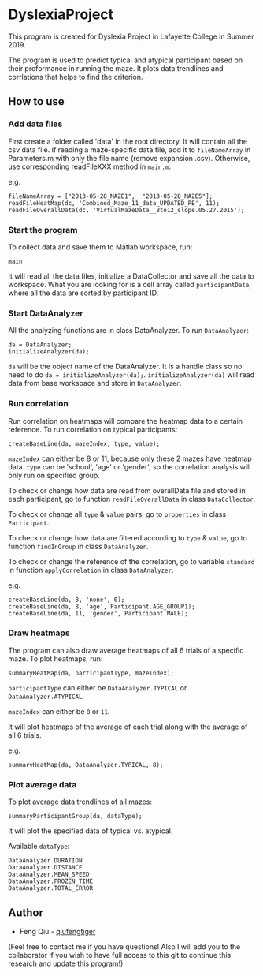 # DyslexiaProject
This program is created for Dyslexia Project in Lafayette College in Summer 2019.

The program is used to predict typical and atypical participant based on their proformance in running the maze. It plots data trendlines and corrlations that helps to find the criterion.

## How to use
### Add data files
First create a folder called 'data' in the root directory. It will contain all the csv data file. 
If reading a maze-specific data file, add it to `fileNameArray` in Parameters.m with only the file name (remove expansion .csv). Otherwise, use corresponding readFileXXX method in `main.m`. 

e.g.
```
fileNameArray = ["2013-05-28_MAZE1",  "2013-05-28_MAZE5"];
readFileHeatMap(dc, 'Combined_Maze_11_data_UPDATED_PE', 11);
readFileOverallData(dc, 'VirtualMazeData__8to12_slope.05.27.2015');
```

### Start the program
To collect data and save them to Matlab workspace, run:
```
main
```` 
It will read all the data files, initialize a DataCollector and save all the data to workspace. 
What you are looking for is a cell array called `participantData`, where all the data are sorted by participant ID. 

### Start DataAnalyzer
All the analyzing functions are in class DataAnalyzer. To run `DataAnalyzer`:
```
da = DataAnalyzer;
initializeAnalyzer(da);
```
`da` will be the object name of the DataAnalyzer. It is a handle class so no need to do `da = initializeAnalyzer(da);`. 
`initializeAnalyzer(da)` will read data from base workspace and store in `DataAnalyzer`.

### Run correlation
Run correlation on heatmaps will compare the heatmap data to a certain reference. To run correlation on typical participants:
```
createBaseLine(da, mazeIndex, type, value);
```
`mazeIndex` can either be 8 or 11, because only these 2 mazes have heatmap data. `type` can be 'school', 'age' or 'gender', so the correlation analysis will only run on specified group.

To check or change how data are read from overallData file and stored in each participant, 
go to function `readFileOverallData` in class `DataCollector`.

To check or change all `type` & `value` pairs, go to `properties` in class `Participant`.

To check or change how data are filtered according to `type` & `value`, go to function `findInGroup` in class `DataAnalyzer`.

To check or change the reference of the correlation, go to variable `standard` in function `applyCorrelation` in class `DataAnalyzer`. 

e.g.

```
createBaseLine(da, 8, 'none', 0);
createBaseLine(da, 8, 'age', Participant.AGE_GROUP1);
createBaseLine(da, 11, 'gender', Participant.MALE);
```

### Draw heatmaps
The program can also draw average heatmaps of all 6 trials of a specific maze.
To plot heatmaps, run:
```
summaryHeatMap(da, participantType, mazeIndex);
```
`participantType` can either be `DataAnalyzer.TYPICAL` or `DataAnalyzer.ATYPICAL`.

`mazeIndex` can either be `8` or `11`.

It will plot heatmaps of the average of each trial along with the average of all 6 trials.

e.g.
```
summaryHeatMap(da, DataAnalyzer.TYPICAL, 8);
```

### Plot average data
To plot average data trendlines of all mazes:
```
summaryParticipantGroup(da, dataType);
```
It will plot the specified data of typical vs. atypical.

Available `dataType`:

```
DataAnalyzer.DURATION
DataAnalyzer.DISTANCE
DataAnalyzer.MEAN_SPEED
DataAnalyzer.FROZEN_TIME
DataAnalyzer.TOTAL_ERROR
```

## Author
* Feng Qiu - [qiufengtiger](https://github.com/qiufengtiger)

(Feel free to contact me if you have questions! Also I will add you to the collaborator if you wish to have full access to this git to continue this research and update this program!)
